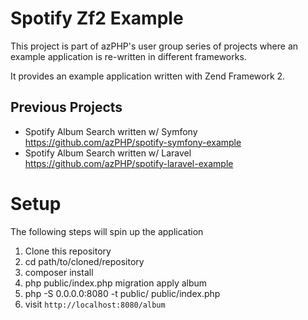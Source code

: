 # Spotify Zf2 Example

This project is part of azPHP's user group series of projects where an example application is re-written in different frameworks.

It provides an example application written with Zend Framework 2.

## Previous Projects
  * Spotify Album Search written w/ Symfony https://github.com/azPHP/spotify-symfony-example
  * Spotify Album Search written w/ Laravel https://github.com/azPHP/spotify-laravel-example


# Setup
The following steps will spin up the application

  1. Clone this repository
  2. cd path/to/cloned/repository
  3. composer install
  4. php public/index.php migration apply album
  5. php -S 0.0.0.0:8080 -t public/ public/index.php
  6. visit `http://localhost:8080/album`